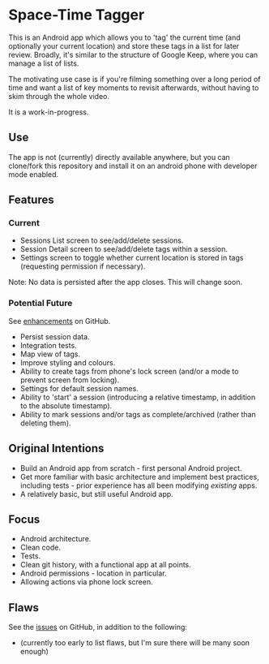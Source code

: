 # Space-Time Tagger

This is an Android app which allows you to 'tag' the current time (and optionally your current
location) and store these tags in a list for later review.
Broadly, it's similar to the structure of Google Keep, where you can manage a list of lists.

The motivating use case is if you're filming something over a long period of time and want a list of
key moments to revisit afterwards, without having to skim through the whole video.

It is a work-in-progress.

## Use

The app is not (currently) directly available anywhere, but you can clone/fork this repository and
install it on an android phone with developer mode enabled.

## Features

### Current

- Sessions List screen to see/add/delete sessions.
- Session Detail screen to see/add/delete tags within a session.
- Settings screen to toggle whether current location is stored in tags (requesting permission if
  necessary).

Note: No data is persisted after the app closes. This will change soon.

### Potential Future

See [enhancements](https://github.com/kr-matthews/space-time-tagger/issues?q=is%3Aissue+is%3Aopen+label%3Aenhancement)
on GitHub.

- Persist session data.
- Integration tests.
- Map view of tags.
- Improve styling and colours.
- Ability to create tags from phone's lock screen (and/or a mode to prevent screen from locking).
- Settings for default session names.
- Ability to 'start' a session (introducing a relative timestamp, in addition to the absolute
  timestamp).
- Ability to mark sessions and/or tags as complete/archived (rather than deleting them).

## Original Intentions

- Build an Android app from scratch - first personal Android project.
- Get more familiar with basic architecture and implement best practices, including tests - prior
  experience has all been modifying _existing_ apps.
- A relatively basic, but still useful Android app.

## Focus

- Android architecture.
- Clean code.
- Tests.
- Clean git history, with a functional app at all points.
- Android permissions - location in particular.
- Allowing actions via phone lock screen.

## Flaws

See the [issues](https://github.com/kr-matthews/space-time-tagger/issues) on GitHub, in addition to
the following:

- (currently too early to list flaws, but I'm sure there will be many soon enough)
